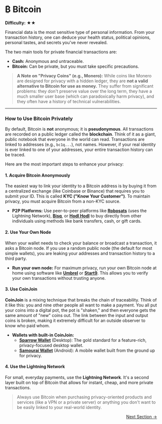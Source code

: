 # ₿ Bitcoin

**Difficulty:** ★★

Financial data is the most sensitive type of personal information. From your transaction history, one can deduce your health status, political opinions, personal tastes, and secrets you've never revealed.

The two main tools for private financial transactions are:

-   **Cash:** Anonymous and untraceable.
-   **Bitcoin:** Can be private, but you must take specific precautions.

> **A Note on "Privacy Coins" (e.g., Monero):**
> While coins like Monero are designed for privacy with a hidden ledger, they are **not a valid alternative to Bitcoin for use as money.** They suffer from significant problems: they don't preserve value over the long term, they have a much smaller user base (which can paradoxically harm privacy), and they often have a history of technical vulnerabilities.

---

### How to Use Bitcoin Privately

By default, Bitcoin is **not** anonymous; it is **pseudonymous**. All transactions are recorded on a public ledger called the **blockchain**. Think of it as a giant, public notebook that everyone in the world can read. Transactions are linked to addresses (e.g., `bc1q...`), not names. However, if your real identity is ever linked to one of your addresses, your entire transaction history can be traced.

Here are the most important steps to enhance your privacy:

#### 1. Acquire Bitcoin Anonymously

The easiest way to link your identity to a Bitcoin address is by buying it from a centralized exchange (like Coinbase or Binance) that requires you to submit your ID. This is called **KYC ("Know Your Customer")**. To maintain privacy, you must acquire Bitcoin from a non-KYC source.

-   **P2P Platforms:** Use peer-to-peer platforms like [**Robosats**](http://robosats.com/) (uses the Lightning Network), [**Bisq**](https://bisq.network/), or [**Hodl Hodl**](https://hodlhodl.com/) to buy directly from other individuals using methods like bank transfers, cash, or gift cards.

#### 2. Use Your Own Node

When your wallet needs to check your balance or broadcast a transaction, it asks a Bitcoin node. If you use a random public node (the default for most simple wallets), you are leaking your addresses and transaction history to a third party.

-   **Run your own node:** For maximum privacy, run your own Bitcoin node at home using software like [**Umbrel**](https://umbrel.com/) or [**Start9**](https://start9.com/). This allows you to verify your own transactions without trusting anyone.

#### 3. Use CoinJoin

**CoinJoin** is a mixing technique that breaks the chain of traceability. Think of it like this: you and nine other people all want to make a payment. You all put your coins into a digital pot, the pot is "shaken," and then everyone gets the same amount of "new" coins out. The link between the input and output coins is broken, making it extremely difficult for an outside observer to know who paid whom.

-   **Wallets with built-in CoinJoin:**
    -   [**Sparrow Wallet**](https://sparrowwallet.com/) (Desktop): The gold standard for a feature-rich, privacy-focused desktop wallet.
    -   [**Samourai Wallet**](https://samouraiwallet.com/) (Android): A mobile wallet built from the ground up for privacy.

#### 4. Use the Lightning Network

For small, everyday payments, use the **Lightning Network**. It's a second layer built on top of Bitcoin that allows for instant, cheap, and more private transactions.

> Always use Bitcoin when purchasing privacy-oriented products and services (like a VPN or a private server) or anything you don't want to be easily linked to your real-world identity.

<p align="right"><a href="#/bonus" class="next-section-button">Next Section &rarr;</a></p>

